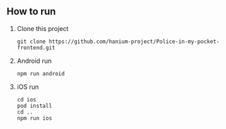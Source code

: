 ## How to run

1. Clone this project
    
    ```
    git clone https://github.com/hanium-project/Police-in-my-pocket-frontend.git
    ```
    
2. Android run
    
    ```
    npm run android
    ```
    
3. iOS run
    
    ```
    cd ios
    pod install
    cd ..
    npm run ios
    ```
